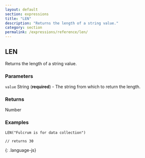 ```yaml
---
layout: default
section: expressions
title: "LEN"
description: "Returns the length of a string value."
category: section
permalink: /expressions/reference/len/
---
```


## LEN

Returns the length of a string value.

### Parameters

`value` String (__required__) - The string from which to return the length.

### Returns

Number

### Examples

~~~
LEN("Fulcrum is for data collection")

// returns 30
~~~
{: .language-js}